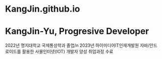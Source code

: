 # KangJin.github.io

# KangJin-Yu, Progresive Developer
2022년 명지대학교 국제통상학과 졸업/n
2023년 하이미디어IT인재개발원 자바/안드로이드를 활용한 사물인터넷(IOT) 개발자 양성 취업과정 수료
